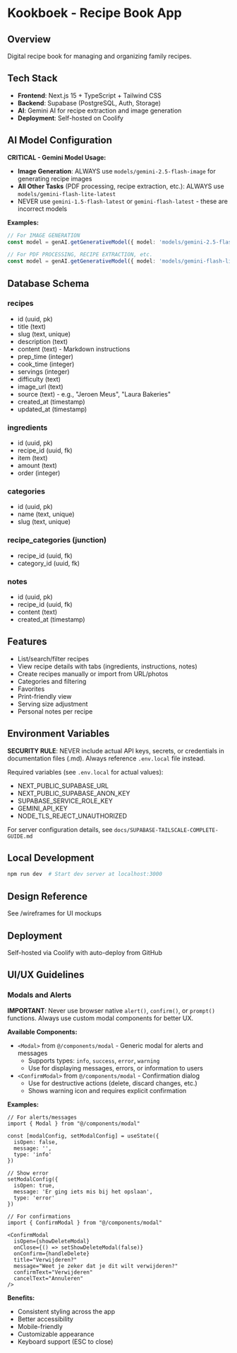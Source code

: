 # Kookboek - Recipe Book App

## Overview
Digital recipe book for managing and organizing family recipes.

## Tech Stack
- **Frontend**: Next.js 15 + TypeScript + Tailwind CSS
- **Backend**: Supabase (PostgreSQL, Auth, Storage)
- **AI**: Gemini AI for recipe extraction and image generation
- **Deployment**: Self-hosted on Coolify

## AI Model Configuration

**CRITICAL - Gemini Model Usage:**
- **Image Generation**: ALWAYS use `models/gemini-2.5-flash-image` for generating recipe images
- **All Other Tasks** (PDF processing, recipe extraction, etc.): ALWAYS use `models/gemini-flash-lite-latest`
- NEVER use `gemini-1.5-flash-latest` or `gemini-flash-latest` - these are incorrect models

**Examples:**
```typescript
// For IMAGE GENERATION
const model = genAI.getGenerativeModel({ model: 'models/gemini-2.5-flash-image' })

// For PDF PROCESSING, RECIPE EXTRACTION, etc.
const model = genAI.getGenerativeModel({ model: 'models/gemini-flash-lite-latest' })
```

## Database Schema

### recipes
- id (uuid, pk)
- title (text)
- slug (text, unique)
- description (text)
- content (text) - Markdown instructions
- prep_time (integer)
- cook_time (integer)
- servings (integer)
- difficulty (text)
- image_url (text)
- source (text) - e.g., "Jeroen Meus", "Laura Bakeries"
- created_at (timestamp)
- updated_at (timestamp)

### ingredients
- id (uuid, pk)
- recipe_id (uuid, fk)
- item (text)
- amount (text)
- order (integer)

### categories
- id (uuid, pk)
- name (text, unique)
- slug (text, unique)

### recipe_categories (junction)
- recipe_id (uuid, fk)
- category_id (uuid, fk)

### notes
- id (uuid, pk)
- recipe_id (uuid, fk)
- content (text)
- created_at (timestamp)

## Features
- List/search/filter recipes
- View recipe details with tabs (ingredients, instructions, notes)
- Create recipes manually or import from URL/photos
- Categories and filtering
- Favorites
- Print-friendly view
- Serving size adjustment
- Personal notes per recipe

## Environment Variables

**SECURITY RULE**: NEVER include actual API keys, secrets, or credentials in documentation files (.md). Always reference `.env.local` file instead.

Required variables (see `.env.local` for actual values):
- NEXT_PUBLIC_SUPABASE_URL
- NEXT_PUBLIC_SUPABASE_ANON_KEY
- SUPABASE_SERVICE_ROLE_KEY
- GEMINI_API_KEY
- NODE_TLS_REJECT_UNAUTHORIZED

For server configuration details, see `docs/SUPABASE-TAILSCALE-COMPLETE-GUIDE.md`

## Local Development
```bash
npm run dev  # Start dev server at localhost:3000
```

## Design Reference
See /wireframes for UI mockups

## Deployment
Self-hosted via Coolify with auto-deploy from GitHub

## UI/UX Guidelines

### Modals and Alerts
**IMPORTANT**: Never use browser native `alert()`, `confirm()`, or `prompt()` functions. Always use custom modal components for better UX.

**Available Components:**
- `<Modal>` from `@/components/modal` - Generic modal for alerts and messages
  - Supports types: `info`, `success`, `error`, `warning`
  - Use for displaying messages, errors, or information to users
- `<ConfirmModal>` from `@/components/modal` - Confirmation dialog
  - Use for destructive actions (delete, discard changes, etc.)
  - Shows warning icon and requires explicit confirmation

**Examples:**
```tsx
// For alerts/messages
import { Modal } from "@/components/modal"

const [modalConfig, setModalConfig] = useState({
  isOpen: false,
  message: '',
  type: 'info'
})

// Show error
setModalConfig({
  isOpen: true,
  message: 'Er ging iets mis bij het opslaan',
  type: 'error'
})

// For confirmations
import { ConfirmModal } from "@/components/modal"

<ConfirmModal
  isOpen={showDeleteModal}
  onClose={() => setShowDeleteModal(false)}
  onConfirm={handleDelete}
  title="Verwijderen?"
  message="Weet je zeker dat je dit wilt verwijderen?"
  confirmText="Verwijderen"
  cancelText="Annuleren"
/>
```

**Benefits:**
- Consistent styling across the app
- Better accessibility
- Mobile-friendly
- Customizable appearance
- Keyboard support (ESC to close)

